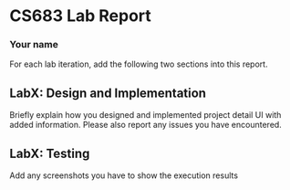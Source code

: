 # CS683 Lab Report 
### Your name
For each lab iteration, add the following two sections into this report.

## LabX: Design and Implementation

Briefly explain how you designed and implemented project detail UI with added information. Please also report any issues you have encountered.

## LabX: Testing

Add any screenshots you have to show the execution results


